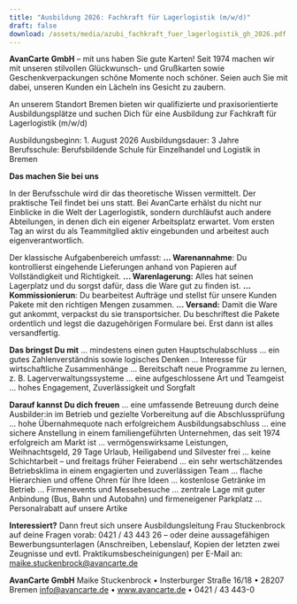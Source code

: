 ```yaml
---
title: "Ausbildung 2026: Fachkraft für Lagerlogistik (m/w/d)"
draft: false
download: /assets/media/azubi_fachkraft_fuer_lagerlogistik_gh_2026.pdf
---
```

**AvanCarte GmbH** – mit uns haben Sie gute Karten! Seit 1974 machen wir mit unseren stilvollen Glückwunsch- und Grußkarten sowie Geschenkverpackungen schöne Momente noch schöner. Seien auch Sie mit dabei, unseren Kunden ein Lächeln ins Gesicht zu zaubern.

An unserem Standort Bremen bieten wir qualifizierte und praxisorientierte Ausbildungsplätze und suchen Dich für eine Ausbildung zur Fachkraft für Lagerlogistik (m/w/d)

Ausbildungsbeginn: 1. August 2026
Ausbildungsdauer: 3 Jahre
Berufsschule: Berufsbildende Schule für Einzelhandel und Logistik in Bremen

**Das machen Sie bei uns**

 In der Berufsschule wird dir das theoretische Wissen vermittelt. Der praktische Teil findet bei uns statt. Bei AvanCarte erhälst du nicht nur Einblicke in die Welt der Lagerlogistik, sondern durchläufst auch andere Abteilungen, in denen dich ein eigener Arbeitsplatz erwartet. Vom ersten Tag an wirst du als Teammitglied aktiv eingebunden und arbeitest auch eigenverantwortlich. 

Der klassische Aufgabenbereich umfasst:
**... Warenannahme**: Du kontrollierst eingehende Lieferungen anhand von Papieren auf Vollständigkeit und Richtigkeit.
**... Warenlagerung:** Alles hat seinen Lagerplatz und du sorgst dafür, dass die Ware gut zu finden ist.
**... Kommissionierun**: Du bearbeitest Aufträge und stellst für unsere Kunden Pakete mit den richtigen Mengen zusammen.
**... Versand:** Damit die Ware gut ankommt, verpackst du sie transportsicher. Du beschriftest die Pakete ordentlich und legst die dazugehörigen Formulare bei. Erst dann ist alles versandfertig.

**Das bringst Du mit**
... mindestens einen guten Hauptschulabschluss
... ein gutes Zahlenverständnis sowie logisches Denken
... Interesse für wirtschaftliche Zusammenhänge
... Bereitschaft neue Programme zu lernen, z. B. Lagerverwaltungssysteme
... eine aufgeschlossene Art und Teamgeist
... hohes Engagement, Zuverlässigkeit und Sorgfalt

**Darauf kannst Du dich freuen** 
... eine umfassende Betreuung durch deine Ausbilder:in im Betrieb und gezielte Vorbereitung auf die Abschlussprüfung
... hohe Übernahmequote nach erfolgreichem Ausbildungsabschluss
... eine sichere Anstellung in einem familiengeführten Unternehmen, das seit 1974 erfolgreich am Markt ist
... vermögenswirksame Leistungen, Weihnachtsgeld, 29 Tage Urlaub, Heiligabend und Silvester frei
... keine Schichtarbeit – und freitags früher Feierabend
... ein sehr wertschätzendes Betriebsklima in einem engagierten und zuverlässigen Team
... flache Hierarchien und offene Ohren für Ihre Ideen
... kostenlose Getränke im Betrieb
... Firmenevents und Messebesuche
... zentrale Lage mit guter Anbindung (Bus, Bahn und Autobahn) und firmeneigener Parkplatz
... Personalrabatt auf unsere Artike 

**Interessiert?**
Dann freut sich unsere Ausbildungsleitung Frau Stuckenbrock auf deine Fragen vorab: 0421 / 43 443 26 – oder deine aussagefähigen Bewerbungsunterlagen (Anschreiben, Lebenslauf, Kopien der letzten zwei Zeugnisse und evtl. Praktikumsbescheinigungen) per E-Mail an: maike.stuckenbrock@avancarte.de

**AvanCarte GmbH**
Maike Stuckenbrock • Insterburger Straße 16/18 • 28207 Bremen
info@avancarte.de • www.avancarte.de • 0421 / 43 443-0